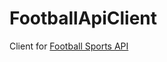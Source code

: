 # FootballApiClient
Client for  [Football Sports API](https://dashboard.api-football.com/login/expirate)

